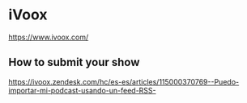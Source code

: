 # iVoox
https://www.ivoox.com/

## How to submit your show
https://ivoox.zendesk.com/hc/es-es/articles/115000370769--Puedo-importar-mi-podcast-usando-un-feed-RSS-